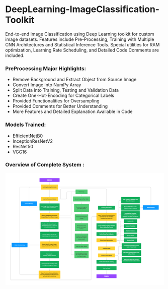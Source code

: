 # DeepLearning-ImageClassification-Toolkit
End-to-end Image Classification using Deep Learning toolkit for custom image datasets. Features include Pre-Processing, Training with Multiple CNN Architectures and Statistical Inference Tools. Special utilities for RAM optimization, Learning Rate Scheduling, and Detailed Code Comments are included.

### PreProcessing Major Highlights:
- Remove Background and Extract Object from Source Image
- Convert Image into NumPy Array
- Split Data into Training, Testing and Validation Data
- Create One-Hot-Encoding for Categorical Labels
- Provided Functionalities for Oversampling
- Provided Comments for Better Understanding
- More Features and Detailed Explanation Available in Code

### Models Trained:
- EfficientNetB0
- InceptionResNetV2
- ResNet50
- VGG16

### Overview of Complete System :
![Project Description](./Diagrams/Complete%20System%20Overview.png)